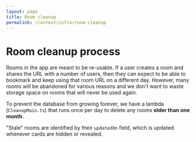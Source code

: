 ```yaml
---
layout: page
title: Room cleanup
permalink: /context/infra/room-cleanup
---
```


# Room cleanup process

Rooms in the app are meant to be re-usable. If a user creates a room and shares the URL with a number of users, then they can expect to be able to bookmark and keep using that room URL on a different day. However, many rooms will be abandoned for various reasons and we don't want to waste storage space on rooms that will never be used again.

To prevent the database from growing forever, we have a lambda (`CleanupMain.ts`) that runs once per day to delete any rooms **older than one month**.

"Stale" rooms are identified by their `updatedOn` field, which is updated whenever cards are hidden or revealed.
